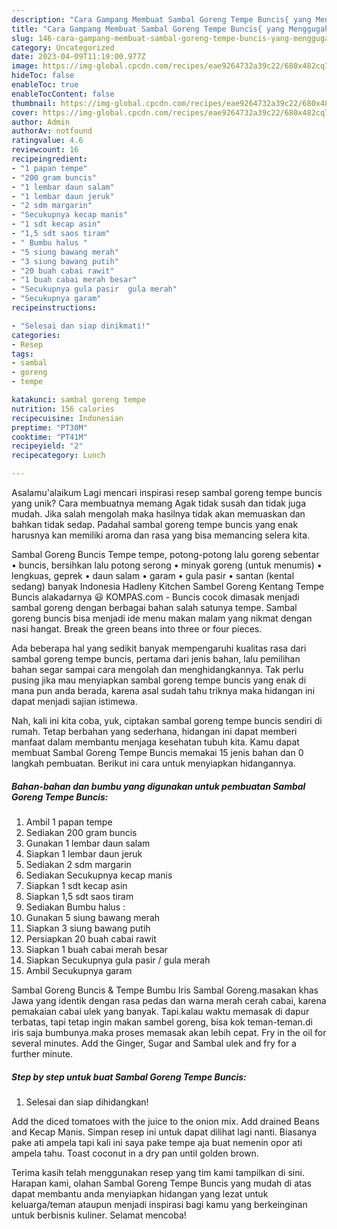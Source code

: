 ```yaml
---
description: "Cara Gampang Membuat Sambal Goreng Tempe Buncis{ yang Menggugah Selera"
title: "Cara Gampang Membuat Sambal Goreng Tempe Buncis{ yang Menggugah Selera"
slug: 146-cara-gampang-membuat-sambal-goreng-tempe-buncis-yang-menggugah-selera
category: Uncategorized
date: 2023-04-09T11:19:00.977Z
image: https://img-global.cpcdn.com/recipes/eae9264732a39c22/680x482cq70/sambal-goreng-tempe-buncis-foto-resep-utama.jpg
hideToc: false
enableToc: true
enableTocContent: false
thumbnail: https://img-global.cpcdn.com/recipes/eae9264732a39c22/680x482cq70/sambal-goreng-tempe-buncis-foto-resep-utama.jpg
cover: https://img-global.cpcdn.com/recipes/eae9264732a39c22/680x482cq70/sambal-goreng-tempe-buncis-foto-resep-utama.jpg
author: Admin
authorAv: notfound
ratingvalue: 4.6
reviewcount: 16
recipeingredient:
- "1 papan tempe"
- "200 gram buncis"
- "1 lembar daun salam"
- "1 lembar daun jeruk"
- "2 sdm margarin"
- "Secukupnya kecap manis"
- "1 sdt kecap asin"
- "1,5 sdt saos tiram"
- " Bumbu halus "
- "5 siung bawang merah"
- "3 siung bawang putih"
- "20 buah cabai rawit"
- "1 buah cabai merah besar"
- "Secukupnya gula pasir  gula merah"
- "Secukupnya garam"
recipeinstructions:

- "Selesai dan siap dinikmati!"
categories:
- Resep
tags:
- sambal
- goreng
- tempe

katakunci: sambal goreng tempe 
nutrition: 156 calories
recipecuisine: Indonesian
preptime: "PT30M"
cooktime: "PT41M"
recipeyield: "2"
recipecategory: Lunch

---
```



Asalamu'alaikum Lagi mencari inspirasi resep sambal goreng tempe buncis yang unik? Cara membuatnya memang Agak tidak susah dan tidak juga mudah. Jika salah mengolah maka hasilnya tidak akan memuaskan dan bahkan tidak sedap. Padahal sambal goreng tempe buncis yang enak harusnya kan memiliki aroma dan rasa yang bisa memancing selera kita.


Sambal Goreng Buncis Tempe tempe, potong-potong lalu goreng sebentar • buncis, bersihkan lalu potong serong • minyak goreng (untuk menumis) • lengkuas, geprek • daun salam • garam • gula pasir • santan (kental sedang) banyak Indonesia Hadleny Kitchen Sambel Goreng Kentang Tempe Buncis alakadarnya 😃 KOMPAS.com - Buncis cocok dimasak menjadi sambal goreng dengan berbagai bahan salah satunya tempe. Sambal goreng buncis bisa menjadi ide menu makan malam yang nikmat dengan nasi hangat. Break the green beans into three or four pieces.

Ada beberapa hal yang sedikit banyak mempengaruhi kualitas rasa dari sambal goreng tempe buncis, pertama dari jenis bahan, lalu pemilihan bahan segar sampai cara mengolah dan menghidangkannya. Tak perlu pusing jika mau menyiapkan sambal goreng tempe buncis yang enak di mana pun anda berada, karena asal sudah tahu triknya maka hidangan ini dapat menjadi sajian istimewa.


Nah, kali ini kita coba, yuk, ciptakan sambal goreng tempe buncis sendiri di rumah. Tetap berbahan yang sederhana, hidangan ini dapat memberi manfaat dalam membantu menjaga kesehatan tubuh kita. Kamu dapat membuat Sambal Goreng Tempe Buncis memakai 15 jenis bahan dan 0 langkah pembuatan. Berikut ini cara untuk menyiapkan hidangannya.

<!--inarticleads1-->

##### Bahan-bahan dan bumbu yang digunakan untuk pembuatan Sambal Goreng Tempe Buncis:

1. Ambil 1 papan tempe
1. Sediakan 200 gram buncis
1. Gunakan 1 lembar daun salam
1. Siapkan 1 lembar daun jeruk
1. Sediakan 2 sdm margarin
1. Sediakan Secukupnya kecap manis
1. Siapkan 1 sdt kecap asin
1. Siapkan 1,5 sdt saos tiram
1. Sediakan  Bumbu halus :
1. Gunakan 5 siung bawang merah
1. Siapkan 3 siung bawang putih
1. Persiapkan 20 buah cabai rawit
1. Siapkan 1 buah cabai merah besar
1. Siapkan Secukupnya gula pasir / gula merah
1. Ambil Secukupnya garam


Sambal Goreng Buncis &amp; Tempe Bumbu Iris Sambal Goreng.masakan khas Jawa yang identik dengan rasa pedas dan warna merah cerah cabai, karena pemakaian cabai ulek yang banyak. Tapi.kalau waktu memasak di dapur terbatas, tapi tetap ingin makan sambel goreng, bisa kok teman-teman.di iris saja bumbunya.maka proses memasak akan lebih cepat. Fry in the oil for several minutes. Add the Ginger, Sugar and Sambal ulek and fry for a further minute. 

<!--inarticleads2-->

##### Step by step untuk buat Sambal Goreng Tempe Buncis:


1. Selesai dan siap dihidangkan!

Add the diced tomatoes with the juice to the onion mix. Add drained Beans and Kecap Manis. Simpan resep ini untuk dapat dilihat lagi nanti. Biasanya pake ati ampela tapi kali ini saya pake tempe aja buat nemenin opor ati ampela tahu. Toast coconut in a dry pan until golden brown. 

Terima kasih telah menggunakan resep yang tim kami tampilkan di sini. Harapan kami, olahan Sambal Goreng Tempe Buncis yang mudah di atas dapat membantu anda menyiapkan hidangan yang lezat untuk keluarga/teman ataupun menjadi inspirasi bagi kamu yang berkeinginan untuk berbisnis kuliner. Selamat mencoba!
